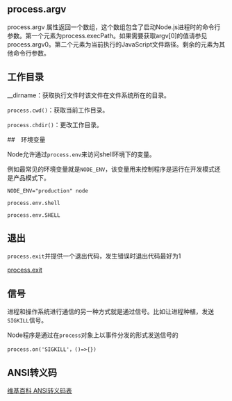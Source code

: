 ## process.argv

process.argv 属性返回一个数组，这个数组包含了启动Node.js进程时的命令行参数。第一个元素为process.execPath。如果需要获取argv[0]的值请参见 process.argv0。第二个元素为当前执行的JavaScript文件路径。剩余的元素为其他命令行参数。

## 工作目录

__dirname：获取执行文件时该文件在文件系统所在的目录。

`process.cwd()`：获取当前工作目录。

`process.chdir()`：更改工作目录。


##　环境变量

Node允许通过`process.env`来访问shell环境下的变量。

例如最常见的环境变量就是`NODE_ENV`，该变量用来控制程序是运行在开发模式还是产品模式下。

```apple js
NODE_ENV="production" node

process.env.shell

process.env.SHELL

```


## 退出

`process.exit`并提供一个退出代码，发生错误时退出代码最好为1

[process.exit](http://nodejs.cn/api/process.html#process_process_exit_code)


## 信号
进程和操作系统进行通信的另一种方式就是通过信号。比如让进程种植，发送`SIGKILL`信号。

Node程序是通过在`process`对象上以事件分发的形式发送信号的
```apple js
process.on('SIGKILL'，()=>{})
```

## ANSI转义码
[维基百科 ANSI转义码表](https://en.wikipedia.org/wiki/ANSI_escape_code)